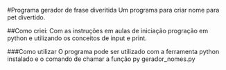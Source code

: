 #Programa gerador de frase diveritida
Um programa para criar nome para pet divertido.

##Como criei: Com as instruções em aulas de iniciação progração em python e utilizando os conceitos de input e print.

###Como utilizar
O programa pode ser utilizado com a ferramenta python instalado e o comando de chamar a função py gerador_nomes.py
